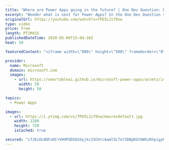 ```yaml
---
title: "Where are Power Apps going in the future? | One Dev Question: Dona Sarkar"
excerpt: "Wonder what is next for Power Apps? In the One Dev Question series, Principal Cloud Advocate Dona Sarkar shares some exciting news about the future of Power Apps.   For more information, visit: https://powerapps.microsoft.com/blog/?WT.mc_id=onedevquestion-c9-donasa  Try Azure for free: https://aka.ms/TryAzure7"
originalUrl: https://youtube.com/watch?v=fPE5LJif0sw
type: video
price: Free
length: PT1M41S
publishedDateTime: 2020-05-06T15:04:16Z
heat: 50

featuredContent: "<iframe width=\"800\" height=\"500\" frameborder=\"0\" src=\"https://www.youtube.com/embed/fPE5LJif0sw\" allow=\"accelerometer; autoplay; encrypted-media; gyroscope; picture-in-picture\" allowfullscreen></iframe>"

provider:
  name: Microsoft
  domain: microsoft.com
  images:
    - url: https://smartableai.github.io/microsoft-power-apps/assets/images/organizations/microsoft.com-50x50.jpg
      width: 50
      height: 50

topics:
  - Power Apps

images:
  - url: https://i.ytimg.com/vi/fPE5LJif0sw/maxresdefault.jpg
    width: 1280
    height: 720
    isCached: true

secured: "c7J6iDLNOFxOC+VH9PODIO2dyjkc33CHrcAaml5LTe73DBpKGt6WkzKhpigyM4r8DdFmAsch094XLh023nv1BsdUhO5xrYlkOuaeknpVnEx0nTUU0iNSeghBfCyIpKSQZg7WjgithPYHMsurL23kk4cpUfqhJ5UhxzMHQantBwXVYI1MVzX9l4OQbK2FQoS3TAHcGRhLDM/5m1d0+3An45P5gHLSBSpQGour5NjbCGPS5IzEpXf5Hp7skIC9tAxBQ2DN3Av+MtoZ+Jf/ejrJyikxTVasneHwD0a1bmRpiUHlcPk1Gb+GKobOIVyfRfdbGF/BljrQW3rJnuD3+2PqKX9FuBbJqq8/w8/8lW2KEN5inPHJNFB7f/JaULkBsZh5Wb7P8a4BWOdEaCvXHWKU9ocn8XfMrr3gwL+CWSjdcbc=;nSmBRyUG2msLdX3ZDmTj/w=="
---
```


